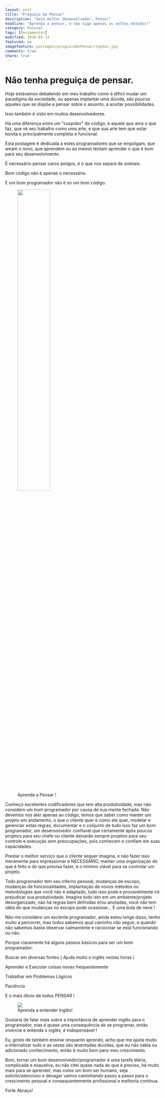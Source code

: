 ```yaml
---
layout: post
title: "Preguiça de Pensar"
description: "Seja melhor Desenvolvedor, Pense!"
headline: "Aprenda a pensar, e não siga apenas os velhos métodos!"
category: Pessoal
tags: [Pensamentos]
modified: 2016-03-14
featured: no
imagefeature: postagens/preguicaDePensar/topbar.jpg
comments: true
share: true
---
```


Não tenha preguiça de pensar.
============================

Hoje estávamos debatendo em meu trabalho como é dificil mudar um paradigma da sociedade, ou apenas implantar uma dúvida, são poucos aqueles que se dispõe a pensar sobre o assunto, a aceitar possibilidades.

Isso também é visto em muitos desenvolvedores.

Há uma diferença entre um "cuspidor" de código, e aquele que ama o que faz, que vê seu trabalho como uma arte, e que sua arte tem que estar bonita e principalmente completa e funcional.

Esta postagem é dedicada a estes programadores que se empolgam, que amam o novo, que aprendem ou ao menos tentam aprender o que é bom para seu desenvolvimento.

É necessário pensar caros amigos, é o que nos separa de animais.

Bom código não é apenas o necessário.

E um bom programador não é só um bom código.
<figure>
	<img height="50%" width="50%" src="{{ site.url }}/images/postagens/preguicaDePensar/antolho.jpg">
	<figcaption><a data-toggle="tooltip" title="Tire isso do seu rosto !">Aprenda a Pensar !</a></figcaption>
</figure>
Conheço excelentes codificadores que tem alta produtividade, mas não considero um bom programador por causa de sua mente fechada.
Não devemos nos ater apenas ao código, temos que saber como manter um projeto em andamento, o que o cliente quer e como ele quer, modelar e gerenciar estas regras, documentar e o conjunto de tudo isso faz um bom programador, um desenvolvedor confiavel que certamente após poucos projetos para seu chefe ou cliente deixarão sempre projetos para seu controle e execução sem preocupações, pois conhecem e confiam em suas capacidades.

Prestar o melhor serviço que o cliente sequer imagina, e não fazer isso meramente para impressionar é NECESSÁRIO, manter uma organização do que é feito e do que precisa fazer, é o mínimo viável para se controlar um projeto.

Todo programador tem seu inferno pessoal, mudanças de escopo, mudanças de funcionalidades, implantação de novos métodos ou metodologias que você não é adaptado, tudo isso pode e provavelmente irá prejudicar sua produtividade.
Imagine tudo isto em um ambiente/projeto desorganizado, não há regras bem definidas e/ou anotadas, você não tem idéia do que mudanças no escopo pode ocasionar...
É uma bola de neve !

Não me considero um exclente programador, ainda estou longe disso, tenho muito a percorrer, mas todos sabemos qual caminho não seguir, e quando não sabemos basta observar calmamente e raciocinar se está funcionando ou não.

Porque claramente há alguns passos básicos para ser um bom programador:

>
Buscar em diversas fontes ( Ajuda muito o inglês nestas horas )
>
Aprender e Executar coisas novas frequentemente
>
Trabalhar em Problemas Lógicos
>
Paciência
>
E o mais óbvio de todos PENSAR !

<figure>
	<img src="{{ site.url }}/images/postagens/preguicaDePensar/speakEnglish.jpg">
	<figcaption><a data-toggle="tooltip" title="Inglês é Necessário!">Aprenda a entender Inglês!</a></figcaption>
</figure>
Gostaria de falar mais sobre a importância de aprender inglês para o programador, mas é quase uma consequência de se programar, então vivencie e entenda o inglês, é indispensável !

Eu, gosto de também ensinar enquanto aprendo, acho que me ajuda muito a internalizar tudo e as vezes são leventadas dúvidas, que eu não sabia ou adicionado conhecimento, então é muito bom para meu crescimento.

Bom, tornar um bom desenvolvedor/programador é uma tarefa diária, complicada e exaustiva, eu não citei quase nada do que é preciso, há muito mais para se aprender, mas como um bom ser humano, seja solícito/atencioso e devagar vamos caminhando passo a passo para o crescimento pessoal e consequentemente profissional e melhoria contínua.

Forte Abraço!
